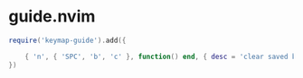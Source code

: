 # guide.nvim


```lua
require('keymap-guide').add({

    { 'n', { 'SPC', 'b', 'c' }, function() end, { desc = 'clear saved buffers' } },
})
```
